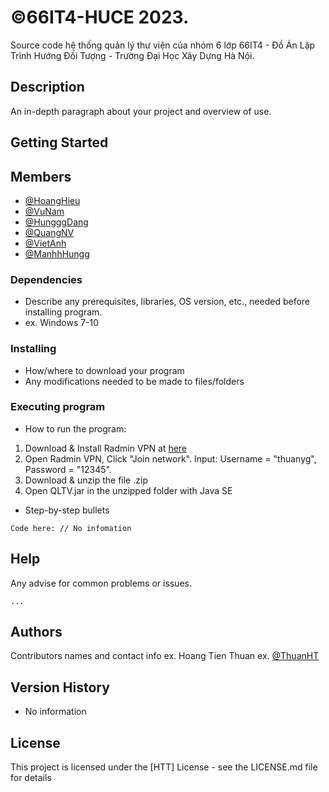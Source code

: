 # ©66IT4-HUCE 2023. 
Source code hệ thống quản lý thư viện của nhóm 6 lớp 66IT4 - Đồ Án Lập Trình Hướng Đối Tượng - Trường Đại Học Xây Dựng Hà Nội.
## Description
An in-depth paragraph about your project and overview of use.
## Getting Started
## Members

* [@HoangHieu](https://www.facebook.com/profile.php?id=100018980305945)
* [@VuNam](https://www.facebook.com/vu.nam.7315720)
* [@HungggDang](https://www.facebook.com/profile.php?id=100035778735665)
* [@QuangNV](https://www.facebook.com/profile.php?id=100038349790274)
* [@VietAnh](facebook.com/em.nguyenviet.9)
* [@ManhhHungg](https://www.facebook.com/profile.php?id=100029052751004)
### Dependencies

* Describe any prerequisites, libraries, OS version, etc., needed before installing program.
* ex. Windows 7-10

### Installing

* How/where to download your program
* Any modifications needed to be made to files/folders

### Executing program

* How to run the program:
1. Download & Install Radmin VPN at [here](https://download.radmin-vpn.com/download/files/Radmin_VPN_1.3.4568.3.exe)
2. Open Radmin VPN, Click "Join network". Input: Username = "thuanyg", Password = "12345".
3. Download & unzip the file .zip
4. Open QLTV.jar in the unzipped folder with Java SE
* Step-by-step bullets
```
Code here: // No infomation
```

## Help

Any advise for common problems or issues.
```
...
```

## Authors

Contributors names and contact info
ex. Hoang Tien Thuan
ex. [@ThuanHT](https://www.facebook.com/htt268)

## Version History

* No information

## License

This project is licensed under the [HTT] License - see the LICENSE.md file for details


